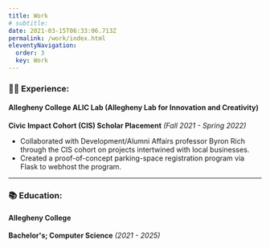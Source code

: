 ```yaml
---
title: Work
# subtitle: 
date: 2021-03-15T06:33:06.713Z
permalink: /work/index.html
eleventyNavigation:
  order: 3
  key: Work
---
```

### 👩‍💻 Experience:

#### Allegheny College ALIC Lab (Allegheny Lab for Innovation and Creativity)

**Civic Impact Cohort (CIS) Scholar Placement** *(Fall 2021 - Spring 2022)*

* Collaborated with Development/Alumni Affairs professor Byron Rich through the CIS cohort on projects intertwined with local businesses.
* Created a proof-of-concept parking-space registration program via Flask to webhost the program.

- - -

### 📚 Education:

#### Allegheny College

**Bachelor's; Computer Science** *(2021 - 2025)*
